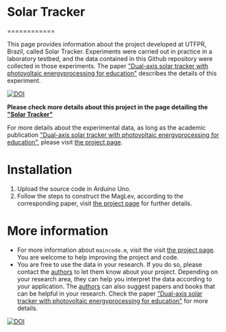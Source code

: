 # Solar Tracker
============

This page provides information about the project developed at UTFPR, Brazil, called Solar Tracker. Experiments were carried out in practice in a laboratory testbed, and the data contained in this Github repository were collected in those experiments. The paper ["Dual-axis solar tracker with photovoltaic energyprocessing for education"](http://www.anvargas.com/blog) describes the details of this experiment.


[![DOI](https://zenodo.org/badge/DOI/10.5281/zenodo.4678906.svg)](https://doi.org/10.5281/zenodo.4678906)

**Please check more details about this project in the page detailing the ["Solar Tracker"](http://www.anvargas.com/blog/)**


For more details about the experimental data, as long as the academic publication  ["Dual-axis solar tracker with photovoltaic energyprocessing for education"](http://www.anvargas.com/blog), please visit [the project page](http://www.anvargas.com/blog).


Installation
============

1. Upload the source code in Arduino Uno.
2. Follow the steps to construct the MagLev, according to the corresponding paper, visit [the project page](http://www.anvargas.com/blog) for further details.


More information
================

* For more information about `maincode.m`, visit the visit [the project page](http://www.anvargas.com/blog). You are welcome to help improving the project and code.
* You are free to use the data in your research. If you do so, please contact the [authors](http://www.anvargas.com/blog) to let them know about your project. Depending on your research area, they can help you interpret the data according to your application. The [authors](http://www.anvargas.com/blog) can also suggest papers and books that can be helpful in your research. Check the paper  ["Dual-axis solar tracker with photovoltaic energyprocessing for education"](http://www.anvargas.com/blog) for more details.

[![DOI](https://zenodo.org/badge/DOI/10.5281/zenodo.4678906.svg)](https://doi.org/10.5281/zenodo.4678906)


